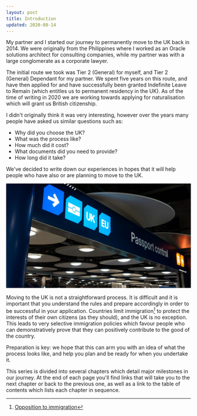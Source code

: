 ```yaml
---
layout: post
title: Introduction
updated: 2020-08-14
---
```


My partner and I started our journey to permanently move to the UK back in 2014. We were originally from the Philippines where I worked as an Oracle solutions architect for consulting companies, while my partner was with a large conglomerate as a corporate lawyer.

The initial route we took was Tier 2 (General) for myself, and Tier 2 (General) Dependant for my partner. We spent five years on this route, and have then applied for and have successfully been granted Indefinite Leave to Remain (which entitles us to permanent residency in the UK). As of the time of writing in 2020 we are working towards applying for naturalisation which will grant us British citizenship.

I didn't originally think it was very interesting, however over the years many people have asked us similar questions such as:

* Why did you choose the UK?
* What was the process like?
* How much did it cost?
* What documents did you need to provide?
* How long did it take?

We've decided to write down our experiences in hopes that it will help people who have also or are planning to move to the UK.

![](/assets/heathrow-uk-border.jpg)

Moving to the UK is not a straightforward process. It is difficult and it is important that you understand the rules and prepare accordingly in order to be successful in your application. Countries limit immigration[^opposition-to-immigration] to protect the interests of their own citizens (as they should), and the UK is no exception. This leads to very selective immigration policies which favour people who can demonstratively prove that they can positively contribute to the good of the country.

Preparation is key: we hope that this can arm you with an idea of what the process looks like, and help you plan and be ready for when you undertake it.

This series is divided into several chapters which detail major milestones in our journey. At the end of each page you'll find links that will take you to the next chapter or back to the previous one, as well as a link to the table of contents which lists each chapter in sequence.

[^opposition-to-immigration]: [Opposition to immigration](https://en.wikipedia.org/w/index.php?title=Opposition_to_immigration&oldid=967111371)